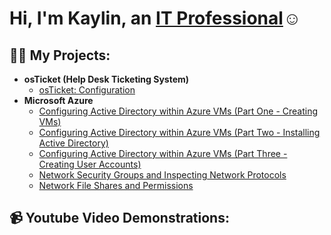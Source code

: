 <h1>Hi, I'm Kaylin, an <a href="https://linkedin.com/in/Josh">IT Professional</a>☺</h1>

<h2>👨‍💻 My Projects:</h2>

- <b>osTicket (Help Desk Ticketing System)</b>
  - [osTicket: Configuration](https://github.com/KayNicole10/post-install-config)
- <b>Microsoft Azure</b>
  - [Configuring Active Directory within Azure VMs (Part One - Creating VMs)](https://github.com/KayNicole10/configure-ad-part-1)
  - [Configuring Active Directory within Azure VMs (Part Two - Installing Active Directory)](https://github.com/KayNicole10/configure-ad-part-2)
  - [Configuring Active Directory within Azure VMs (Part Three - Creating User Accounts)](https://github.com/KayNicole10/configure-ad-part-3)
  - [Network Security Groups and Inspecting Network Protocols](https://github.com/KayNicole10/azure-network-protocols)
  - [Network File Shares and Permissions](https://github.com/KayNicole10/azure-file-shares-permissions)
    
<h2>📹 Youtube Video Demonstrations:</h2>

